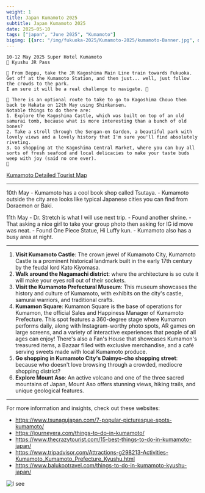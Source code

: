 ```yaml
---
weight: 1
title: Japan Kumamoto 2025
subtitle: Japan Kumamoto 2025
date: 2025-05-10
tags: ["japan", "June 2025", "Kumamoto"]
bigimg: [{src: "/img/fukuoka-2025/Kumamoto-2025/kumamoto-Banner.jpg", desc: "Kumamoto"}]
---
```


```
10-12 May 2025 Super Hotel Kumamoto
🎫 Kyushu JR Pass

🏃‍ From Beppu, take the JR Kagoshima Main Line train towards Fukuoka. 
Get off at the Kumamoto Station, and then just... well, just follow the crowds to the park. 
I am sure it will be a real challenge to navigate. 🏃‍

🏃‍ There is an optional route to take to go to Kagoshima Chouo then back to Hakata on 12th May using Shinkansen.
Notable things to do there are:
1. Explore the Kagoshima Castle, which was built on top of an old samurai tomb, because what is more interesting than a bunch of old bones?
2. Take a stroll through the Sengan-en Garden, a beautiful park with lovely views and a lovely history that I'm sure you'll find absolutely riveting.
3. Go shopping at the Kagoshima Central Market, where you can buy all sorts of fresh seafood and local delicacies to make your taste buds weep with joy (said no one ever).
🏃‍
```

[Kumamoto Detailed Tourist Map](/pdf/Kumamoto.pdf)

---

10th May
	 - Kumamoto has a cool book shop called Tsutaya.
	 - Kumamoto outside the city area looks like typical Japanese cities you can find from Doraemon or Baki.

11th May
	 - Dr. Stretch is what I will use next trip. 
	 - Found another shrine.
	 - That asking a nice girl to take your group photo then asking for IG id move was neat.
	 - Found One Piece Statue, Hi Luffy kun.
	 - Kumamoto also has a busy area at night.
	 
---

1. **Visit Kumamoto Castle**: The crown jewel of Kumamoto City, Kumamoto Castle is a prominent historical landmark built in the early 17th century by the feudal lord Kato Kiyomasa.
2. **Walk around the Nagamachi district**: where the architecture is so cute it will make your eyes roll out of their sockets.
3. **Visit the Kumamoto Prefectural Museum**: This museum showcases the history and culture of Kumamoto, with exhibits on the city's castle, samurai warriors, and traditional crafts.
4. **Kumamon Square**: Kumamon Square is the base of operations for Kumamon, the official Sales and Happiness Manager of Kumamoto Prefecture. This spot features a 360-degree stage where Kumamon performs daily, 
along with Instagram-worthy photo spots, AR games on large screens, and a variety of interactive experiences that people of all ages can enjoy! 
There's also a Fan's House that showcases Kumamon's treasured items, a Bazaar filled with exclusive merchandise, and a café serving sweets made with local Kumamoto produce.
5. **Go shopping in Kumamoto City's Daimyo-cho shopping street**: because who doesn't love browsing through a crowded, mediocre shopping district?
6. **Explore Mount Aso**: An active volcano and one of the three sacred mountains of Japan, Mount Aso offers stunning views, hiking trails, and unique geological features.
---

For more information and insights, check out these websites:

* https://www.tsunagujapan.com/7-popular-picturesque-spots-kumamoto/
* https://journeyera.com/things-to-do-in-kumamoto/
* https://www.thecrazytourist.com/15-best-things-to-do-in-kumamoto-japan/
* https://www.tripadvisor.com/Attractions-g298213-Activities-Kumamoto_Kumamoto_Prefecture_Kyushu.html
* https://www.balukootravel.com/things-to-do-in-kumamoto-kyushu-japan/

![I see](/img/fukuoka-2025/Kumamoto-2025/kumamon_with_human.png)


